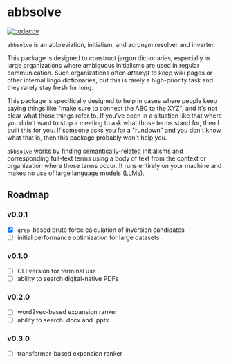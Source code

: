 # abbsolve

[![codecov](https://codecov.io/gh/anthonylabarga/abbsolve/graph/badge.svg?token=2O2COINS7F)](https://codecov.io/gh/anthonylabarga/abbsolve)

`abbsolve` is an abbreviation, initialism, and acronym resolver and
inverter.

This package is designed to construct jargon dictionaries, especially
in large organizations where ambiguous initialisms are used in regular
communication. Such organizations often *attempt* to keep wiki pages
or other internal lingo dictionaries, but this is rarely a
high-priority task and they rarely stay fresh for long.

This package is specifically designed to help in cases where people
keep saying things like "make sure to connect the ABC to the XYZ", and
it's not clear what those things refer to. If you've been in a
situation like that where you didn't want to stop a meeting to ask
what those terms stand for, then I built this for you. If someone asks
you for a "rundown" and you don't know what that is, then this package
probably won't help you.

`abbsolve` works by finding semantically-related initialisms and
corresponding full-text terms using a body of text from the context or
organization where those terms occur. It runs entirely on your machine
and makes no use of large language models (LLMs).

## Roadmap

### v0.0.1

- [X] `grep`-based brute force calculation of inversion candidates
- [ ] initial performance optimization for large datasets

### v0.1.0

- [ ] CLI version for terminal use
- [ ] ability to search digital-native PDFs

### v0.2.0

- [ ] word2vec-based expansion ranker
- [ ] ability to search .docx and .pptx

### v0.3.0

- [ ] transformer-based expansion ranker